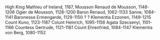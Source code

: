 High King Mathieu of Ireland, 1187, Mousson
	Renaud de Mousson, 1148-1206
		Ogier de Mousson, 1128-1200
			Baron Renaud, 1062-1133
			Sanne, 1084-1141
		Baronesse Ermengarde, 1129-1150
			?
			?
	Klementia Ezzonen, 1149-1215
		Count Kuno, 1123-1187
			Colunt Heinrich, 1095-1156
			Agata Szecsenyi, 1101-1166
		Countess Gertrude, 1121-1181
			Count Ehrenfried, 1084-1147
			Klementia von Berg, 1080-1152